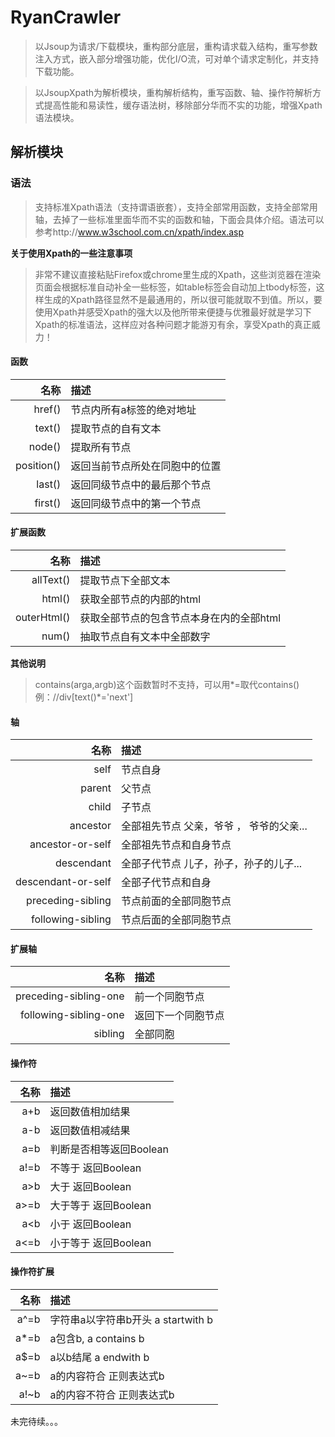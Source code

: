 # RyanCrawler
>以Jsoup为请求/下载模块，重构部分底层，重构请求载入结构，重写参数注入方式，嵌入部分增强功能，优化I/O流，可对单个请求定制化，并支持下载功能。

>以JsoupXpath为解析模块，重构解析结构，重写函数、轴、操作符解析方式提高性能和易读性，缓存语法树，移除部分华而不实的功能，增强Xpath语法模块。
## 解析模块
### 语法
>支持标准Xpath语法（支持谓语嵌套），支持全部常用函数，支持全部常用轴，去掉了一些标准里面华而不实的函数和轴，下面会具体介绍。语法可以参考http://www.w3school.com.cn/xpath/index.asp

**关于使用Xpath的一些注意事项**

>非常不建议直接粘贴Firefox或chrome里生成的Xpath，这些浏览器在渲染页面会根据标准自动补全一些标签，如table标签会自动加上tbody标签，这样生成的Xpath路径显然不是最通用的，所以很可能就取不到值。所以，要使用Xpath并感受Xpath的强大以及他所带来便捷与优雅最好就是学习下Xpath的标准语法，这样应对各种问题才能游刃有余，享受Xpath的真正威力！

#### **函数**  

|名称|描述|
|------:|:------|
|href()|节点内所有a标签的绝对地址|
|text()|提取节点的自有文本|
|node()|提取所有节点|
|position()|返回当前节点所处在同胞中的位置|
|last()|返回同级节点中的最后那个节点|
|first()|返回同级节点中的第一个节点|

#### **扩展函数**  

|名称|描述|
|------:|:------|
|allText()|提取节点下全部文本|
|html()|获取全部节点的内部的html|
|outerHtml()|获取全部节点的包含节点本身在内的全部html|
|num()|抽取节点自有文本中全部数字|  

**其他说明**  

> contains(arga,argb)这个函数暂时不支持，可以用\*=取代contains() 例：//div[text()\*='next']

#### **轴**  

|名称|描述|  
|------:|:------|
|self|节点自身|
|parent|父节点|
|child|子节点|
|ancestor|全部祖先节点 父亲，爷爷 ， 爷爷的父亲...|
|ancestor-or-self|全部祖先节点和自身节点|
|descendant|全部子代节点 儿子，孙子，孙子的儿子...|
|descendant-or-self|全部子代节点和自身|
|preceding-sibling|节点前面的全部同胞节点|
|following-sibling|节点后面的全部同胞节点|
#### **扩展轴**
|名称|描述|  
|------:|:------|
|preceding-sibling-one|前一个同胞节点|
|following-sibling-one|返回下一个同胞节点|
|sibling|全部同胞|  

#### **操作符**  

|名称|描述|
|------:|:------|
|a+b|返回数值相加结果|
|a-b|返回数值相减结果|
|a=b|判断是否相等返回Boolean|
|a!=b|不等于 返回Boolean|
|a&gt;b|大于 返回Boolean|
|a>=b|大于等于 返回Boolean|
|a&lt;b|小于 返回Boolean|
|a<=b|小于等于 返回Boolean|  

#### **操作符扩展**

|名称|描述|
|------:|:------|
|a^=b|字符串a以字符串b开头 a startwith b|
|a*=b|a包含b, a contains b|
|a$=b|a以b结尾 a endwith b|
|a~=b|a的内容符合 正则表达式b|
|a!~b|a的内容不符合 正则表达式b|  

未完待续。。。
